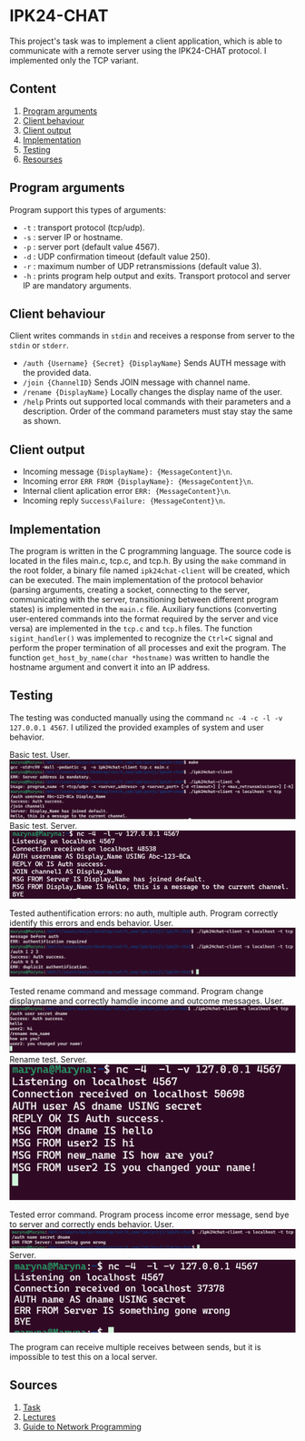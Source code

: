 # IPK24-CHAT
This project's task was to implement a client application, which is able to communicate with a remote server using the IPK24-CHAT protocol. I implemented only the TCP variant.

## Content
1. [Program arguments](#1)
2. [Client behaviour](#2)
3. [Client output](#3)
4. [Implementation](#4)
5. [Testing](#5)
6. [Resourses](#6)


## <a id="1"></a> Program arguments
Program support this types of arguments:
- `-t` : transport protocol (tcp/udp).
- `-s` : server IP or hostname.
- `-p` : server port (default value 4567).
- `-d` : UDP confirmation timeout (default value 250).
- `-r` : maximum number of UDP retransmissions (default value 3).
- `-h` : prints program help output and exits.
Transport protocol and server IP are mandatory arguments.

## <a id="2"></a> Client behaviour
Client writes commands in `stdin` and receives a response from server to the `stdin` or `stderr`.
- `/auth {Username} {Secret} {DisplayName}` Sends AUTH message with the provided data.
- `/join {ChannelID}` Sends JOIN message with channel name.
- `/rename {DisplayName}` Locally changes the display name of the user.
- `/help` Prints out supported local commands with their parameters and a description.
Order of the command parameters must stay stay the same as shown.

## <a id="3"></a> Client output
- Incoming message `{DisplayName}: {MessageContent}\n`.
- Incoming error `ERR FROM {DisplayName}: {MessageContent}\n`.
- Internal client aplication error `ERR: {MessageContent}\n`.
- Incoming reply `Success\Failure: {MessageContent}\n`.

## <a id="4"></a> Implementation
The program is written in the C programming language. The source code is located in the files main.c, tcp.c, and tcp.h. By using the `make` command in the root folder, a binary file named `ipk24chat-client` will be created, which can be executed. The main implementation of the protocol behavior (parsing arguments, creating a socket, connecting to the server, communicating with the server, transitioning between different program states) is implemented in the `main.c` file. Auxiliary functions (converting user-entered commands into the format required by the server and vice versa) are implemented in the `tcp.c` and `tcp.h` files.
The function `sigint_handler()` was implemented to recognize the `Ctrl+C` signal and perform the proper termination of all processes and exit the program. The function `get_host_by_name(char *hostname)` was written to handle the hostname argument and convert it into an IP address.

## <a id="5"></a> Testing
The testing was conducted manually using the command `nc -4 -c -l -v 127.0.0.1 4567`. I utilized the provided examples of system and user behavior.

Basic test. User.
![Basic test. User](img/image1.png)
Basic test. Server.
![Basic test. Server](img/image.png)

Tested authentification errors: no auth, multiple auth. Program correctly identify this errors and ends behavior. User.
![Tested authentification errors: no auth, multiple auth. Program correctly identify this errors and ends behavior. User](img/image-1.png)

Tested rename command and message command. Program change displayname and correctly hamdle income and outcome messages. User.
![Tested rename command and message command. Program change displayname and correctly hamdle income and outcome messages. User](img/image-2.png)
Rename test. Server.
![Rename test. Server](img/image-3.png)

Tested error command. Program process income error message, send bye to server and correctly ends behavior. User.
![Tested error command. Program process income error message, send bye to server and correctly ends behavior. User](img/image-4.png)
Server.
![ Server](img/image-5.png)

The program can receive multiple receives between sends, but it is impossible to test this on a local server.

## <a id="6"></a> Sources
1. [Task](https://git.fit.vutbr.cz/NESFIT/IPK-Projects-2024/src/branch/master/Project%201#program-execution)
2. [Lectures](https://moodle.vut.cz/pluginfile.php/823898/mod_folder/content/0/IPK2023-24L-04-PROGRAMOVANI.pdf)
3. [Guide to Network Programming](https://beej.us/guide/bgnet/html/)